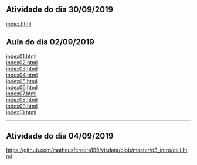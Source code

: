 ## Atividade do dia 30/09/2019

[index.html](https://github.com/matheusferreira195/visdata/blob/master/d3_crossfilter/index.html)<br>


## Aula do dia 02/09/2019

[index01.html](basic/index01.html)<br>
[index02.html](basic/index02.html)<br>
[index03.html](basic/index03.html)<br>
[index04.html](basic/index04.html)<br>
[index05.html](basic/index05.html)<br>
[index06.html](basic/index06.html)<br>
[index07.html](basic/index07.html)<br>
[index08.html](basic/index08.html)<br>
[index09.html](basic/index09.html)<br>
[index10.html](basic/index10.html)<br>

---

## Atividade do dia 04/09/2019

https://github.com/matheusferreira195/visdata/blob/master/d3_intro/cell.html
